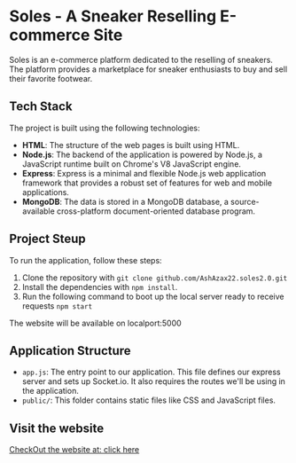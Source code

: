 # Soles - A Sneaker Reselling E-commerce Site

Soles is an e-commerce platform dedicated to the reselling of sneakers. The platform provides a marketplace for sneaker enthusiasts to buy and sell their favorite footwear.

## Tech Stack

The project is built using the following technologies:

- **HTML**: The structure of the web pages is built using HTML.
- **Node.js**: The backend of the application is powered by Node.js, a JavaScript runtime built on Chrome's V8 JavaScript engine.
- **Express**: Express is a minimal and flexible Node.js web application framework that provides a robust set of features for web and mobile applications.
- **MongoDB**: The data is stored in a MongoDB database, a source-available cross-platform document-oriented database program.

## Project Steup

To run the application, follow these steps:

1. Clone the repository with `git clone github.com/AshAzax22.soles2.0.git`
2. Install the dependencies with `npm install`.
3. Run the following command to boot up the local server ready to receive requests `npm start`

The website will be available on localport:5000

## Application Structure

- `app.js`: The entry point to our application. This file defines our express server and sets up Socket.io. It also requires the routes we'll be using in the application.
- `public/`: This folder contains static files like CSS and JavaScript files.

## Visit the website

[CheckOut the website at: click here](https://soles2-0.onrender.com)
